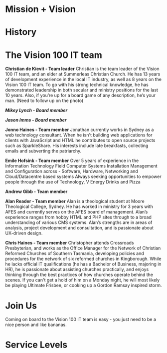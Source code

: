 Mission + Vision
================

History
=======

The Vision 100 IT team
======================

**Christian de Kievit - Team leader**
Christian is the team leader of the Vision 100 IT team, and an elder at Summerleas Christian Church.  He has 13 years of development experience in the local IT industry, as well as 8 years on the Vision 100 IT team.  To go with his strong technical knowledge, he has demonstrated leadership in both secular and ministry positions for the last 10 years.  Also, if you’re up for a board game of any description, he’s your man. (Need to follow up on the photo)

***Mikey Lynch - Board member***

***Jason Imms - Board member***

**Jonno Haines - Team member**
Jonathan currently works in Sydney as a web technology consultant. When he isn't building web applications for clients with JavaScript and HTML he contributes to open source projects such as SparkleShare. His interests include late breakfasts, collecting emails and subverting the patriarchy.

**Emile Hofsink - Team member**
Over 5 years of experience in the Information Technology Field
Computer Systems Installation Management and Configuration across - Software, Hardware, Networking and Cloud/Datacentre based systems
Always seeking opportunities to empower people through the use of Technology, V Energy Drinks and Pizza

**Andrew Gibb - Team member**

**Alan Reader - Team member**
Alan is a theological student at Moore Theological College, Sydney. He has worked in ministry for 3 years with AFES and currently serves on the AFES board of management. Alan’s experience ranges from hobby HTML and PHP sites through to a broad understanding of various CMS systems. Alan’s strengths are in areas of analysis, project development and consultation, and is passionate about UX-driven design.

**Chris Haines - Team member**
Christopher attends Crossroads Presbyterian, and works as the Office Manager for the Network of Christian Reformed Churches of Southern Tasmania, developing policies and procedures for the network of six reformed churches in Kingborough. While he lacks official IT qualifications (he has a Bachelor of Business, majoring in HR), he is passionate about assisting churches practically, and enjoys thinking through the best practices of how churches operate behind the scenes. If you can't get a hold of him on a Monday night, he will most likely be playing Ultimate Frisbee, or cooking up a Gordon Ramsay inspired storm.

Join Us
===========
Coming on board to the Vision 100 IT team is easy - you just need to be a nice person and like bananas.

Service Levels
==============
